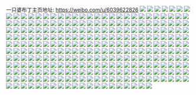 一只婆布丁主页地址: https://weibo.com/u/6039622826 
![](https://wx4.sinaimg.cn/mw2000/006AJDNoly1h9fywgza0fj32c02c0kjn.jpg) 
![](https://wx4.sinaimg.cn/mw2000/006AJDNoly1h9c1tu18ntj30hf0qpq5c.jpg) 
![](https://wx4.sinaimg.cn/mw2000/006AJDNoly1h9c1tueqs7j31eo0u014j.jpg) 
![](https://wx4.sinaimg.cn/mw2000/006AJDNoly1h9aisq29oaj32c02c07wk.jpg) 
![](https://wx4.sinaimg.cn/mw2000/006AJDNoly1h9aisrumbej32802804qq.jpg) 
![](https://wx4.sinaimg.cn/mw2000/006AJDNoly1h99cl2pefqj30vj162kbc.jpg) 
![](https://wx4.sinaimg.cn/mw2000/006AJDNoly1h99cmkwegcj30u0140jxq.jpg) 
![](https://wx4.sinaimg.cn/mw2000/006AJDNoly1h99cmkop98j30zk13egtj.jpg) 
![](https://wx4.sinaimg.cn/mw2000/006AJDNoly1h993fn68agj32c02c0qv6.jpg) 
![](https://wx4.sinaimg.cn/mw2000/006AJDNoly1h96rd14tcxj32c02c04qs.jpg) 
![](https://wx4.sinaimg.cn/mw2000/006AJDNoly1h96rd2vqxsj32c02ezu0x.jpg) 
![](https://wx4.sinaimg.cn/mw2000/006AJDNoly1h91em2vk84j31o0280b2a.jpg) 
![](https://wx4.sinaimg.cn/mw2000/006AJDNoly1h91em47eboj31o0280b2a.jpg) 
![](https://wx4.sinaimg.cn/mw2000/006AJDNoly1h91em1aiuyj32801o07wi.jpg) 
![](https://wx4.sinaimg.cn/mw2000/006AJDNoly1h91em5rp33j32801o0b2a.jpg) 
![](https://wx4.sinaimg.cn/mw2000/006AJDNoly1h91ema2aimj32c0340hdy.jpg) 
![](https://wx4.sinaimg.cn/mw2000/006AJDNoly1h90s1qtxyhj31gl1jdu0x.jpg) 
![](https://wx4.sinaimg.cn/mw2000/006AJDNoly1h9044tx9dzj30u00u0wn7.jpg) 
![](https://wx4.sinaimg.cn/mw2000/006AJDNoly1h901yur6gaj32802801ky.jpg) 
![](https://wx4.sinaimg.cn/mw2000/006AJDNoly1h901ysc4bpj31o0280hdy.jpg) 
![](https://wx4.sinaimg.cn/mw2000/006AJDNoly1h8xwlv5zshj3280280b29.jpg) 
![](https://wx4.sinaimg.cn/mw2000/006AJDNoly1h8v6odm59wj32c02c0u0z.jpg) 
![](https://wx4.sinaimg.cn/mw2000/006AJDNoly1h8u5mt07kwj32c02c0kjm.jpg) 
![](https://wx4.sinaimg.cn/mw2000/006AJDNoly1h8u5mz1rhnj32c02c0kjo.jpg) 
![](https://wx4.sinaimg.cn/mw2000/006AJDNoly1h8u5mvu1r9j32c02c0kjp.jpg) 
![](https://wx4.sinaimg.cn/mw2000/006AJDNoly1h8ps1eh17gj30u0140gvl.jpg) 
![](https://wx4.sinaimg.cn/mw2000/006AJDNoly1h8ps1dryzbj30u014049s.jpg) 
![](https://wx4.sinaimg.cn/mw2000/006AJDNoly1h8ps1e5zg1j30u0140wo1.jpg) 
![](https://wx4.sinaimg.cn/mw2000/006AJDNoly1h8ps1dhembj30u0140qdx.jpg) 
![](https://wx4.sinaimg.cn/mw2000/006AJDNoly1h83u2uite7j30u00u0dp6.jpg) 
![](https://wx4.sinaimg.cn/mw2000/006AJDNoly1h83u2z7y33j31ok1ok7l8.jpg) 
![](https://wx4.sinaimg.cn/mw2000/006AJDNoly1h83u2zlbilj30q20q2qb6.jpg) 
![](https://wx4.sinaimg.cn/mw2000/006AJDNoly1h83l0629czj32c02c01ky.jpg) 
![](https://wx4.sinaimg.cn/mw2000/006AJDNoly1h7s45i5wdoj30yl1pg1hv.jpg) 
![](https://wx4.sinaimg.cn/mw2000/006AJDNoly1h7r6ceg8rgj31o0280npe.jpg) 
![](https://wx4.sinaimg.cn/mw2000/006AJDNoly1h7r6cg0j3qj31o0280qv6.jpg) 
![](https://wx4.sinaimg.cn/mw2000/006AJDNoly1h7r6cx6juyj32c02c01l0.jpg) 
![](https://wx4.sinaimg.cn/mw2000/006AJDNoly1h7r6czmll7j32c02c0u0z.jpg) 
![](https://wx4.sinaimg.cn/mw2000/006AJDNoly1h7n7qnbykoj30u00u0475.jpg) 
![](https://wx4.sinaimg.cn/mw2000/006AJDNoly1h7mamwcmvkj32c02c0u0z.jpg) 
![](https://wx4.sinaimg.cn/mw2000/006AJDNoly1h7kv4172ibj31yz1yz4qr.jpg) 
![](https://wx4.sinaimg.cn/mw2000/006AJDNoly1h7k2v8is10j30ra1hcwsw.jpg) 
![](https://wx4.sinaimg.cn/mw2000/006AJDNoly1h7k2yrb0toj30ra1hcwq1.jpg) 
![](https://wx4.sinaimg.cn/mw2000/006AJDNoly1h7k0vzrio3j32c02c0b2c.jpg) 
![](https://wx4.sinaimg.cn/mw2000/006AJDNoly1h7k0w1c38aj32802807wi.jpg) 
![](https://wx4.sinaimg.cn/mw2000/006AJDNoly1h7k0wvk7kjj30n40kgn2m.jpg) 
![](https://wx4.sinaimg.cn/mw2000/006AJDNoly1h7ijw6ttffj32c02c0qv7.jpg) 
![](https://wx4.sinaimg.cn/mw2000/006AJDNoly1h7ij3tlpm9j30r60xualx.jpg) 
![](https://wx4.sinaimg.cn/mw2000/006AJDNoly1h7ij3q6c84j30k00zk11p.jpg) 
![](https://wx4.sinaimg.cn/mw2000/006AJDNoly1h7ij3qj96yj30k00zk103.jpg) 
![](https://wx4.sinaimg.cn/mw2000/006AJDNoly1h7hfi666b8j32c01wfnpe.jpg) 
![](https://wx4.sinaimg.cn/mw2000/006AJDNoly1h7hacajdotj32dq36cu0z.jpg) 
![](https://wx4.sinaimg.cn/mw2000/006AJDNoly1h7hac7vhd7j32c0340x6q.jpg) 
![](https://wx4.sinaimg.cn/mw2000/006AJDNoly1h7hacbqtxwj31ys1ystc8.jpg) 
![](https://wx4.sinaimg.cn/mw2000/006AJDNoly1h7hacchrtej31hc1hcqoc.jpg) 
![](https://wx4.sinaimg.cn/mw2000/006AJDNoly1h7hacwid5zj336c367dwx.jpg) 
![](https://wx4.sinaimg.cn/mw2000/006AJDNoly1h7hactliyuj32c02c0hdx.jpg) 
![](https://wx4.sinaimg.cn/mw2000/006AJDNoly1h7g8qgsy1kj32c02c0x6r.jpg) 
![](https://wx4.sinaimg.cn/mw2000/006AJDNoly1h7f37ve1emj32c02c04qp.jpg) 
![](https://wx4.sinaimg.cn/mw2000/006AJDNoly1h7e1j2xbpxj31o02804qr.jpg) 
![](https://wx4.sinaimg.cn/mw2000/006AJDNoly1h7e1j6st3aj31o0280e81.jpg) 
![](https://wx4.sinaimg.cn/mw2000/006AJDNoly1h7e1j4m320j32802kk7wi.jpg) 
![](https://wx4.sinaimg.cn/mw2000/006AJDNoly1h7bob4bu9aj32c02c04qp.jpg) 
![](https://wx4.sinaimg.cn/mw2000/006AJDNoly1h7bob4n0ksj30u014042b.jpg) 
![](https://wx4.sinaimg.cn/mw2000/006AJDNoly1h7bob1xpudj30u014043c.jpg) 
![](https://wx4.sinaimg.cn/mw2000/006AJDNoly1h7aummpwrvj30k00zkq5e.jpg) 
![](https://wx4.sinaimg.cn/mw2000/006AJDNoly1h7aummxtrtj30am02uwey.jpg) 
![](https://wx4.sinaimg.cn/mw2000/006AJDNoly1h7aumn39ikj308n02s3yv.jpg) 
![](https://wx4.sinaimg.cn/mw2000/006AJDNoly1h7ajqce23yj32c02c0qv7.jpg) 
![](https://wx4.sinaimg.cn/mw2000/006AJDNoly1h7af8y674uj32892z0hdt.jpg) 
![](https://wx4.sinaimg.cn/mw2000/006AJDNoly1h7af8uuf86j328v2zu7wh.jpg) 
![](https://wx4.sinaimg.cn/mw2000/006AJDNoly1h7af8cvj1dj30wn0wne3s.jpg) 
![](https://wx4.sinaimg.cn/mw2000/006AJDNoly1h7af8byv3vj33402c0hdx.jpg) 
![](https://wx4.sinaimg.cn/mw2000/006AJDNoly1h7af8ggq7aj32c0340qva.jpg) 
![](https://wx4.sinaimg.cn/mw2000/006AJDNoly1h7af8jedhpj33402c07wh.jpg) 
![](https://wx4.sinaimg.cn/mw2000/006AJDNoly1h7af8nz5duj32c0340b2h.jpg) 
![](https://wx4.sinaimg.cn/mw2000/006AJDNoly1h7af8rlujuj32c03404qu.jpg) 
![](https://wx4.sinaimg.cn/mw2000/006AJDNoly1h79djsljvhj30u00u079g.jpg) 
![](https://wx4.sinaimg.cn/mw2000/006AJDNoly1h79ae6egmhj32c02c0tqq.jpg) 
![](https://wx4.sinaimg.cn/mw2000/006AJDNoly1h79ae8er5qj32012sfqv6.jpg) 
![](https://wx4.sinaimg.cn/mw2000/006AJDNoly1h78gu3yu6zj31w42c0u05.jpg) 
![](https://wx4.sinaimg.cn/mw2000/006AJDNoly1h78gun8inij30f10e7tam.jpg) 
![](https://wx4.sinaimg.cn/mw2000/006AJDNoly1h785slwf61j32c02c04qp.jpg) 
![](https://wx4.sinaimg.cn/mw2000/006AJDNoly1h77y7duowvj31o0280qoi.jpg) 
![](https://wx4.sinaimg.cn/mw2000/006AJDNoly1h77y7g0w09j33391ycb2b.jpg) 
![](https://wx4.sinaimg.cn/mw2000/006AJDNoly1h77y7i558vj326t26t1kx.jpg) 
![](https://wx4.sinaimg.cn/mw2000/006AJDNoly1h77y7l3fuuj3213213qva.jpg) 
![](https://wx4.sinaimg.cn/mw2000/006AJDNoly1h75tyj4pdjj3190280kjn.jpg) 
![](https://wx4.sinaimg.cn/mw2000/006AJDNoly1h75tykh9lcj3190280u0x.jpg) 
![](https://wx4.sinaimg.cn/mw2000/006AJDNoly1h7589uv309j30u0140n2n.jpg) 
![](https://wx4.sinaimg.cn/mw2000/006AJDNoly1h7589uckbwj30u0140dq6.jpg) 
![](https://wx4.sinaimg.cn/mw2000/006AJDNoly1h74mqd0sfvj30u00u0myk.jpg) 
![](https://wx4.sinaimg.cn/mw2000/006AJDNoly1h73ufq6ehgj32c0340nbl.jpg) 
![](https://wx4.sinaimg.cn/mw2000/006AJDNoly1h73ufr8vm7j30u00u0my0.jpg) 
![](https://wx4.sinaimg.cn/mw2000/006AJDNoly1h73ufrz9wfj30q00yowgw.jpg) 
![](https://wx4.sinaimg.cn/mw2000/006AJDNoly1h72n6lmyc0j31o02807wi.jpg) 
![](https://wx4.sinaimg.cn/mw2000/006AJDNoly1h72n6fgnvnj31ny18yamt.jpg) 
![](https://wx4.sinaimg.cn/mw2000/006AJDNoly1h72n6hh0ejj31o0280qv6.jpg) 
![](https://wx4.sinaimg.cn/mw2000/006AJDNoly1h72n6k0ctjj31o02804qr.jpg) 
![](https://wx4.sinaimg.cn/mw2000/006AJDNoly1h71pm0c9uqj30u01hjgnt.jpg) 
![](https://wx4.sinaimg.cn/mw2000/006AJDNoly1h71pndwzfwj30u00u0mzj.jpg) 
![](https://wx4.sinaimg.cn/mw2000/006AJDNoly1h717e4vilhj31o0280qv6.jpg) 
![](https://wx4.sinaimg.cn/mw2000/006AJDNoly1h717e37zrtj327g27gaxp.jpg) 
![](https://wx4.sinaimg.cn/mw2000/006AJDNoly1h717e6vot9j31o02804pw.jpg) 
![](https://wx4.sinaimg.cn/mw2000/006AJDNoly1h717ea2ueyj336c36cqcy.jpg) 
![](https://wx4.sinaimg.cn/mw2000/006AJDNoly1h717ecqbavj336c36ctkq.jpg) 
![](https://wx4.sinaimg.cn/mw2000/006AJDNoly1h6ua523lohj31vk1vkhdu.jpg) 
![](https://wx4.sinaimg.cn/mw2000/006AJDNoly1h6t472xxewj32c02c0hdw.jpg) 
![](https://wx4.sinaimg.cn/mw2000/006AJDNoly1h6sc6uy3kcj31o0280drb.jpg) 
![](https://wx4.sinaimg.cn/mw2000/006AJDNoly1h6sc6ygu43j32yz1tinph.jpg) 
![](https://wx4.sinaimg.cn/mw2000/006AJDNoly1h6qp5stku1j31j821mb05.jpg) 
![](https://wx4.sinaimg.cn/mw2000/006AJDNoly1h6qp5om5bmj32c02c0e81.jpg) 
![](https://wx4.sinaimg.cn/mw2000/006AJDNoly1h6qp5qz43jj31nx2abhdu.jpg) 
![](https://wx4.sinaimg.cn/mw2000/006AJDNoly1h6qp5utndcj31o0280b1k.jpg) 
![](https://wx4.sinaimg.cn/mw2000/006AJDNoly1h6ol7vnsmsj32c02ezqv6.jpg) 
![](https://wx4.sinaimg.cn/mw2000/006AJDNoly1h6nkxjx4xkj327n2y74qp.jpg) 
![](https://wx4.sinaimg.cn/mw2000/006AJDNoly1h6nkxh696bj32bz33zkjp.jpg) 
![](https://wx4.sinaimg.cn/mw2000/006AJDNoly1h6nkxmovhrj32bi36ce81.jpg) 
![](https://wx4.sinaimg.cn/mw2000/006AJDNoly1h6nkxqrg0kj32dq36cb29.jpg) 
![](https://wx4.sinaimg.cn/mw2000/006AJDNoly1h6m7k2rzj5j32c02c0nii.jpg) 
![](https://wx4.sinaimg.cn/mw2000/006AJDNoly1h6l20d0nkej32bz2c0npf.jpg) 
![](https://wx4.sinaimg.cn/mw2000/006AJDNoly1h6kdjsamnlj31401hc3zm.jpg) 
![](https://wx4.sinaimg.cn/mw2000/006AJDNoly1h6k0hj7u1aj32xm2657fw.jpg) 
![](https://wx4.sinaimg.cn/mw2000/006AJDNoly1h6imuup05ij32dq36cx6q.jpg) 
![](https://wx4.sinaimg.cn/mw2000/006AJDNoly1h6imux57g8j32dm36ce82.jpg) 
![](https://wx4.sinaimg.cn/mw2000/006AJDNoly1h6imusbcegj32dq36cu0y.jpg) 
![](https://wx4.sinaimg.cn/mw2000/006AJDNoly1h6imupizmrj31o02801c8.jpg) 
![](https://wx4.sinaimg.cn/mw2000/006AJDNoly1h6hwn1l34rj31401hc4qp.jpg) 
![](https://wx4.sinaimg.cn/mw2000/006AJDNoly1h6hw5ej1mwj30k50oc13p.jpg) 
![](https://wx4.sinaimg.cn/mw2000/006AJDNoly1h6hw5lkzasj32c03401kx.jpg) 
![](https://wx4.sinaimg.cn/mw2000/006AJDNoly1h6hw5cej53j32c0340n5s.jpg) 
![](https://wx4.sinaimg.cn/mw2000/006AJDNoly1h6hwn86vjsj32c02c0dru.jpg) 
![](https://wx4.sinaimg.cn/mw2000/006AJDNoly1h6hli072zsj30u014pn5l.jpg) 
![](https://wx4.sinaimg.cn/mw2000/006AJDNoly1h6hli0prylj30u0140q93.jpg) 
![](https://wx4.sinaimg.cn/mw2000/006AJDNoly1h6hli17yxpj30u0140wnl.jpg) 
![](https://wx4.sinaimg.cn/mw2000/006AJDNoly1h6hli1vl7hj30u00u0gri.jpg) 
![](https://wx4.sinaimg.cn/mw2000/006AJDNoly1h6hli2l5z6j30u0140tj5.jpg) 
![](https://wx4.sinaimg.cn/mw2000/006AJDNoly1h6hli39sm5j30u01400x3.jpg) 
![](https://wx4.sinaimg.cn/mw2000/006AJDNoly1h6hli3xm0rj30u0140jvp.jpg) 
![](https://wx4.sinaimg.cn/mw2000/b10c1bc2ly1h6gffyvy7zj208c08a3yn.jpg) 
![](https://wx4.sinaimg.cn/mw2000/006AJDNoly1h6fita9pmtj30u00u0qd2.jpg) 
![](https://wx4.sinaimg.cn/mw2000/006AJDNoly1h6fcfwezpdj317c0jhahl.jpg) 
![](https://wx4.sinaimg.cn/mw2000/006AJDNoly1h6e959mcabj30u00u077s.jpg) 
![](https://wx4.sinaimg.cn/mw2000/006AJDNoly1h6e959vlhrj30u00u0wl6.jpg) 
![](https://wx4.sinaimg.cn/mw2000/006AJDNoly1h6d9diee8yj30u00u0aic.jpg) 
![](https://wx4.sinaimg.cn/mw2000/006AJDNoly1h6dc2opos1j30u00u0n4m.jpg) 
![](https://wx4.sinaimg.cn/mw2000/006AJDNoly1h6c9m9yszcj31sy0u0n2w.jpg) 
![](https://wx4.sinaimg.cn/mw2000/006AJDNoly1h6byzayl6ej30u01407cq.jpg) 
![](https://wx4.sinaimg.cn/mw2000/006AJDNoly1h68lhrxzhjj30u00vetgo.jpg) 
![](https://wx4.sinaimg.cn/mw2000/006AJDNoly1h67ff3wvh1j30wf0u0qe0.jpg) 
![](https://wx4.sinaimg.cn/mw2000/006AJDNoly1h67ff37ioej30xq0u0qcs.jpg) 
![](https://wx4.sinaimg.cn/mw2000/006AJDNoly1h676iy9ukwj30u00u00v8.jpg) 
![](https://wx4.sinaimg.cn/mw2000/006AJDNoly1h676iy4gs1j30u00u0wko.jpg) 
![](https://wx4.sinaimg.cn/mw2000/006AJDNoly1h676iyfowoj30u00u0ag8.jpg) 
![](https://wx4.sinaimg.cn/mw2000/006AJDNoly1h66jen5e9oj30u0140tez.jpg) 
![](https://wx4.sinaimg.cn/mw2000/006AJDNoly1h66jeo19hxj30u01407bc.jpg) 
![](https://wx4.sinaimg.cn/mw2000/006AJDNoly1h66jeoqtr6j30u014079z.jpg) 
![](https://wx4.sinaimg.cn/mw2000/006AJDNoly1h656ec1yhyj30ts13qgq2.jpg) 
![](https://wx4.sinaimg.cn/mw2000/006AJDNoly1h656ee8oy0j31sy0u0tea.jpg) 
![](https://wx4.sinaimg.cn/mw2000/006AJDNoly1h63xeb8mu5j30u01407bi.jpg) 
![](https://wx4.sinaimg.cn/mw2000/006AJDNoly1h63xeazdhij30u0140n3d.jpg) 
![](https://wx4.sinaimg.cn/mw2000/006AJDNoly1h63xebhjr5j30u0140aj3.jpg) 
![](https://wx4.sinaimg.cn/mw2000/006AJDNoly1h60h15xcglj30u0140n3l.jpg) 
![](https://wx4.sinaimg.cn/mw2000/006AJDNoly1h60h16dvkxj30u0140gpj.jpg) 
![](https://wx4.sinaimg.cn/mw2000/006AJDNoly1h60h167bpdj31400u0q5k.jpg) 
![](https://wx4.sinaimg.cn/mw2000/006AJDNoly1h60h15r55rj31400u0wln.jpg) 
![](https://wx4.sinaimg.cn/mw2000/006AJDNoly1h60h2usshuj30u0140dpo.jpg) 
![](https://wx4.sinaimg.cn/mw2000/006AJDNoly1h5zaktcyg0j30u0140dm5.jpg) 
![](https://wx4.sinaimg.cn/mw2000/006AJDNoly1h5zaixiov6j31400u0jvp.jpg) 
![](https://wx4.sinaimg.cn/mw2000/006AJDNoly1h5ygz9riyqj30u0140wmp.jpg) 
![](https://wx4.sinaimg.cn/mw2000/006AJDNoly1h5ygza01pkj30u0140jzq.jpg) 
![](https://wx4.sinaimg.cn/mw2000/006AJDNoly1h5ygz9l9jqj30u0140tgn.jpg) 
![](https://wx4.sinaimg.cn/mw2000/006AJDNoly1h5ygza7wbhj30u00u07db.jpg) 
![](https://wx4.sinaimg.cn/mw2000/006AJDNoly1h5ygzafqr8j30u00u07an.jpg) 
![](https://wx4.sinaimg.cn/mw2000/006AJDNoly1h5ygzaooxnj30u01407co.jpg) 
![](https://wx4.sinaimg.cn/mw2000/006AJDNoly1h5ygzawa46j30u0140gne.jpg) 
![](https://wx4.sinaimg.cn/mw2000/006AJDNoly1h5yh6gvy2uj30u01syacv.jpg) 
![](https://wx4.sinaimg.cn/mw2000/006AJDNoly1h5x2mybh5vj30u0140gur.jpg) 
![](https://wx4.sinaimg.cn/mw2000/006AJDNoly1h5x2myk02ej30u0140h25.jpg) 
![](https://wx4.sinaimg.cn/mw2000/006AJDNoly1h5x2myt3z6j30u0140n28.jpg) 
![](https://wx4.sinaimg.cn/mw2000/006AJDNoly1h5x2mz0qr6j30u00u0n1c.jpg) 
![](https://wx4.sinaimg.cn/mw2000/006AJDNoly1h5vs5v3psnj30u0140n61.jpg) 
![](https://wx4.sinaimg.cn/mw2000/006AJDNoly1h5vs5uxcifj30u00u0gr2.jpg) 
![](https://wx4.sinaimg.cn/mw2000/006AJDNoly1h5vs5vg3fqj30u0140k1g.jpg) 
![](https://wx4.sinaimg.cn/mw2000/006AJDNoly1h5vsbo33j2j30u00u0tk5.jpg) 
![](https://wx4.sinaimg.cn/mw2000/006AJDNoly1h5vs5vsaqoj30u00u0jyo.jpg) 
![](https://wx4.sinaimg.cn/mw2000/006AJDNoly1h5vsbopnv9j30u00u17bw.jpg) 
![](https://wx4.sinaimg.cn/mw2000/006AJDNoly1h5tjtq6qo0j30u0140aiv.jpg) 
![](https://wx4.sinaimg.cn/mw2000/006AJDNoly1h5tjtqiw4pj30u0140n5o.jpg) 
![](https://wx4.sinaimg.cn/mw2000/006AJDNoly1h5sd6xkd7ej30u00u0afx.jpg) 
![](https://wx4.sinaimg.cn/mw2000/006AJDNoly1h5sd6xdc3ij30u00u0jx9.jpg) 
![](https://wx4.sinaimg.cn/mw2000/006AJDNoly1h5sd6xu6wfj30u0140n5a.jpg) 
![](https://wx4.sinaimg.cn/mw2000/006AJDNoly1h5sd6y6dn8j30u00u0n3v.jpg) 
![](https://wx4.sinaimg.cn/mw2000/006AJDNoly1h5s3wfyzadj30u0140afq.jpg) 
![](https://wx4.sinaimg.cn/mw2000/006AJDNoly1h5s3vxso3lj30u00xg43v.jpg) 
![](https://wx4.sinaimg.cn/mw2000/006AJDNoly1h5s3wg799aj30u01400yq.jpg) 
![](https://wx4.sinaimg.cn/mw2000/006AJDNoly1h5s3wgfiqnj30u0140tef.jpg) 
![](https://wx4.sinaimg.cn/mw2000/006AJDNoly1h5qr924w8qj30u0140gwq.jpg) 
![](https://wx4.sinaimg.cn/mw2000/006AJDNoly1h5qr92c8rrj30u0140al4.jpg) 
![](https://wx4.sinaimg.cn/mw2000/006AJDNoly1h5qr92kdmoj30u0140n6x.jpg) 
![](https://wx4.sinaimg.cn/mw2000/006AJDNoly1h5q2fjbef1j30u00u0wjx.jpg) 
![](https://wx4.sinaimg.cn/mw2000/006AJDNoly1h5oq0mssadj30u00u0dn7.jpg) 
![](https://wx4.sinaimg.cn/mw2000/006AJDNoly1h5olscv9fnj30u0140grp.jpg) 
![](https://wx4.sinaimg.cn/mw2000/006AJDNoly1h5olsd3sayj30u0140q94.jpg) 
![](https://wx4.sinaimg.cn/mw2000/006AJDNoly1h5olscjg2kj30u00u0dk7.jpg) 
![](https://wx4.sinaimg.cn/mw2000/006AJDNoly1h5ne10mzzvj30u00u07ch.jpg) 
![](https://wx4.sinaimg.cn/mw2000/006AJDNoly1h5ne116farj30u00u07bx.jpg) 
![](https://wx4.sinaimg.cn/mw2000/006AJDNoly1h5jc76hj2yj30u0140n3x.jpg) 
![](https://wx4.sinaimg.cn/mw2000/006AJDNoly1h5jc764w0tj30u0140q90.jpg) 
![](https://wx4.sinaimg.cn/mw2000/006AJDNoly1h5jc76c2xsj30u01400yo.jpg) 
![](https://wx4.sinaimg.cn/mw2000/006AJDNoly1h5jc75w3h8j30u0140dmu.jpg) 
![](https://wx4.sinaimg.cn/mw2000/006AJDNoly1h5jc76q429j30u014045g.jpg) 
![](https://wx4.sinaimg.cn/mw2000/006AJDNoly1h5jc76wjdbj30u0140wls.jpg) 
![](https://wx4.sinaimg.cn/mw2000/006AJDNoly1h5fylb0hd3j30u0140tfv.jpg) 
![](https://wx4.sinaimg.cn/mw2000/006AJDNoly1h5fylasag5j30u00u00xb.jpg) 
![](https://wx4.sinaimg.cn/mw2000/006AJDNoly1h5fylku6o7j30u00u0agj.jpg) 
![](https://wx4.sinaimg.cn/mw2000/006AJDNoly1h5dgnvw51ij30u00u0k0a.jpg) 
![](https://wx4.sinaimg.cn/mw2000/006AJDNoly1h5dgnvp9e0j31400u0jzx.jpg) 
![](https://wx4.sinaimg.cn/mw2000/006AJDNoly1h5d3e2zy3yj30u0140jzf.jpg) 
![](https://wx4.sinaimg.cn/mw2000/006AJDNoly1h5d3e3ldoij30u0140wmq.jpg) 
![](https://wx4.sinaimg.cn/mw2000/006AJDNoly1h5d3e2rh8nj30u0140ahm.jpg) 
![](https://wx4.sinaimg.cn/mw2000/006AJDNoly1h57gmlu64wj30u0140gwq.jpg) 
![](https://wx4.sinaimg.cn/mw2000/006AJDNoly1h57gmkvur8j30u0140qae.jpg) 
![](https://wx4.sinaimg.cn/mw2000/006AJDNoly1h57gmmo0t4j30u0140481.jpg) 
![](https://wx4.sinaimg.cn/mw2000/006AJDNoly1h57gmnredzj30u00zmtks.jpg) 
![](https://wx4.sinaimg.cn/mw2000/006AJDNoly1h57gmpub5tj30u01400z0.jpg) 
![](https://wx4.sinaimg.cn/mw2000/006AJDNoly1h4z757x11qj30u00yadoj.jpg) 
![](https://wx4.sinaimg.cn/mw2000/006AJDNoly1h4z757k9iyj30w20u010x.jpg) 
![](https://wx4.sinaimg.cn/mw2000/006AJDNoly1h4z7584e2mj313y0u0q88.jpg) 
![](https://wx4.sinaimg.cn/mw2000/006AJDNoly1h4z759jr10j30p8152n37.jpg) 
![](https://wx4.sinaimg.cn/mw2000/006AJDNoly1h4z759u7cmj30k50hzgml.jpg) 
![](https://wx4.sinaimg.cn/mw2000/006AJDNoly1h4z75a1w4vj30u00u0tay.jpg) 
![](https://wx4.sinaimg.cn/mw2000/006AJDNoly1h4z75acyxsj30yf0u0k08.jpg) 
![](https://wx4.sinaimg.cn/mw2000/006AJDNoly1h4z75an5zkj30s60nrtdv.jpg) 
![](https://wx4.sinaimg.cn/mw2000/006AJDNogy1h4v0uqcmk6j31400u0n9g.jpg) 
![](https://wx4.sinaimg.cn/mw2000/006AJDNogy1h4v0urxbbsj30u0140ajk.jpg) 
![](https://wx4.sinaimg.cn/mw2000/006AJDNogy1h4v0usx1eoj30u0140qat.jpg) 
![](https://wx4.sinaimg.cn/mw2000/006AJDNoly1h4twr0mlf9j30u0140n97.jpg) 
![](https://wx4.sinaimg.cn/mw2000/006AJDNoly1h4twr971grj30u01hcqfo.jpg) 
![](https://wx4.sinaimg.cn/mw2000/006AJDNoly1h4twqz00m5j30u01hc7cx.jpg) 
![](https://wx4.sinaimg.cn/mw2000/006AJDNoly1h4hbjans0hj30u014016o.jpg) 
![](https://wx4.sinaimg.cn/mw2000/006AJDNoly1h4hbj8ch2cj30ty140qk4.jpg) 
![](https://wx4.sinaimg.cn/mw2000/006AJDNoly1h4hbjbmkbej30ty140tr8.jpg) 
![](https://wx4.sinaimg.cn/mw2000/006AJDNoly1h4hbjti1isj30u0140wr9.jpg) 
![](https://wx4.sinaimg.cn/mw2000/006AJDNoly1h4hbj700fbj30u0140nd0.jpg) 
![](https://wx4.sinaimg.cn/mw2000/006AJDNoly1h4hbj9r5ulj30u0140qkz.jpg) 
![](https://wx4.sinaimg.cn/mw2000/006AJDNoly1h4hbjccb76j30ty140k50.jpg) 
![](https://wx4.sinaimg.cn/mw2000/006AJDNoly1h4hbjcqhejj30u0141ncu.jpg) 
![](https://wx4.sinaimg.cn/mw2000/006AJDNoly1h4cn1ktso0j32292r0hdv.jpg) 
![](https://wx4.sinaimg.cn/mw2000/006AJDNoly1h4cn1ibodwj31oy299x6p.jpg) 
![](https://wx4.sinaimg.cn/mw2000/006AJDNoly1h40r71u9r9j30u01407ex.jpg) 
![](https://wx4.sinaimg.cn/mw2000/006AJDNoly1h40r731zaej30u01407gs.jpg) 
![](https://wx4.sinaimg.cn/mw2000/006AJDNoly1h40r73xietj314h0u0qes.jpg) 
![](https://wx4.sinaimg.cn/mw2000/006AJDNoly1h3ymlq65c1j30u0140dpr.jpg) 
![](https://wx4.sinaimg.cn/mw2000/006AJDNoly1h3ymlqtgyhj30u00uf7bp.jpg) 
![](https://wx4.sinaimg.cn/mw2000/006AJDNoly1h3ymlrlt21j30u0140qg6.jpg) 
![](https://wx4.sinaimg.cn/mw2000/006AJDNoly1h3ymlsh5wnj30u01407j5.jpg) 
![](https://wx4.sinaimg.cn/mw2000/006AJDNoly1h3ymlthvoej30u01budjr.jpg) 
![](https://wx4.sinaimg.cn/mw2000/006AJDNoly1h3ymm43shyj30u0140tef.jpg) 
![](https://wx4.sinaimg.cn/mw2000/006AJDNoly1h3ymm3mynjj30u0140agh.jpg) 
![](https://wx4.sinaimg.cn/mw2000/006AJDNoly1h3xmi2ehalj30u01hcapf.jpg) 
![](https://wx4.sinaimg.cn/mw2000/006AJDNoly1h3xmhzekudj30u00u00wt.jpg) 
![](https://wx4.sinaimg.cn/mw2000/006AJDNoly1h3xmi06pvsj30u01elwtc.jpg) 
![](https://wx4.sinaimg.cn/mw2000/006AJDNoly1h3xmi0vlhkj31400u0alq.jpg) 
![](https://wx4.sinaimg.cn/mw2000/006AJDNoly1h3xmi1ib62j30u01hcqhp.jpg) 
![](https://wx4.sinaimg.cn/mw2000/006AJDNoly1h3xmi2ud3aj31400u0n3u.jpg) 
![](https://wx4.sinaimg.cn/mw2000/006AJDNoly1h3xmi3b9haj31400u0ajd.jpg) 
![](https://wx4.sinaimg.cn/mw2000/006AJDNoly1h3xmi4230sj30u01407g9.jpg) 
![](https://wx4.sinaimg.cn/mw2000/006AJDNoly1h3xmhz0g4aj30u0140dq5.jpg) 
![](https://wx4.sinaimg.cn/mw2000/006AJDNoly1h3xmerexw7j30u014014f.jpg) 
![](https://wx4.sinaimg.cn/mw2000/006AJDNoly1h3xmeqhtcvj30u0140nba.jpg) 
![](https://wx4.sinaimg.cn/mw2000/006AJDNoly1h3xmescb6bj30u01407fk.jpg) 
![](https://wx4.sinaimg.cn/mw2000/006AJDNoly1h3xmew67v9j30u0140qa5.jpg) 
![](https://wx4.sinaimg.cn/mw2000/006AJDNoly1h3xmetgqiaj30u014sk5z.jpg) 
![](https://wx4.sinaimg.cn/mw2000/006AJDNoly1h3xmeuh1lvj30u013cqbs.jpg) 
![](https://wx4.sinaimg.cn/mw2000/006AJDNoly1h3xmeoya13j30u0140n53.jpg) 
![](https://wx4.sinaimg.cn/mw2000/006AJDNoly1h3xmevbqqij30u014on7q.jpg) 
